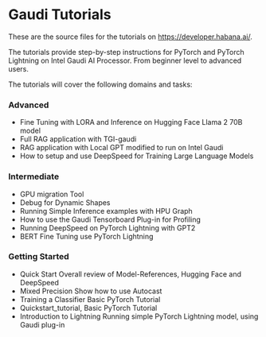 # Gaudi Tutorials

These are the source files for the tutorials on https://developer.habana.ai/.

The tutorials provide step-by-step instructions for PyTorch and PyTorch Lightning on Intel Gaudi AI Processor. From beginner level to advanced users.

The tutorials will cover the following domains and tasks:

### Advanced
- Fine Tuning with LORA and Inference on Hugging Face Llama 2 70B model  
- Full RAG application with TGI-gaudi
- RAG application with Local GPT modified to run on Intel Gaudi
- How to setup and use DeepSpeed for Training Large Language Models 

### Intermediate
- GPU migration Tool
- Debug for Dynamic Shapes
- Running Simple Inference examples with HPU Graph
- How to use the Gaudi Tensorboard Plug-in for Profiling
- Running DeepSpeed on PyTorch Lightning with GPT2
- BERT Fine Tuning use PyTorch Lightning

### Getting Started
- Quick Start	Overall review of Model-References, Hugging Face and DeepSpeed
- Mixed Precision	Show how to use Autocast
- Training a Classifier	Basic PyTorch Tutorial
- Quickstart_tutorial, Basic PyTorch Tutorial
- Introduction to Lightning	Running simple PyTorch Lightning model, using Gaudi plug-in
